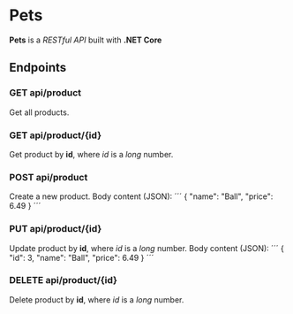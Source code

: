 # Pets

**Pets** is a *RESTful API* built with **.NET Core**

## Endpoints

### GET api/product
Get all products.

### GET api/product/{id}
Get product by **id**, where *id* is a *long* number.

### POST api/product
Create a new product.
Body content (JSON):
´´´
{
  "name": "Ball",
  "price": 6.49
}
´´´

### PUT api/product/{id}
Update product by **id**, where *id* is a *long* number.
Body content (JSON):
´´´
{
  "id": 3,
  "name": "Ball",
  "price": 6.49
}
´´´

### DELETE api/product/{id}
Delete product by **id**, where *id* is a *long* number.
